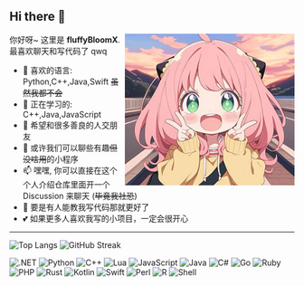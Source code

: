 ## Hi there 👋

<picture>
  <source media="(max-width: 768px)" srcset="">
  <img align = right src="img/1.png" width="300" style="max-width: 100%; height: auto;">
</picture>

 




你好呀~ 这里是 **fluffyBloomX**. 最喜欢聊天和写代码了 qwq  
- 🌱 喜欢的语言: Python,C++,Java,Swift ~~虽然我都不会~~  
- 🔭 正在学习的: C++,Java,JavaScript
- 👯 希望和很多善良的人交朋友  
- 💬 或许我们可以聊些有趣~~但没啥用~~的小程序 
- 📫 嘿嘿, 你可以直接在这个个人介绍仓库里面开一个 Discussion 来聊天 (~~毕竟我社恐~~)
- 🤔 要是有人能教我写代码那就更好了  
- 💕 如果更多人喜欢我写的小项目，一定会很开心  

---
![Top Langs](https://github-readme-stats.vercel.app/api/top-langs/?username=FluffyBloomX&layout=compact&theme=radical)         ![GitHub Streak](https://github-readme-streak-stats.herokuapp.com/?user=FluffyBloomX&theme=radical)


![.NET](https://img.shields.io/badge/-.NET-%235c5c5c) ![Python](https://img.shields.io/badge/-Python-%233B8E7D) ![C++](https://img.shields.io/badge/-C%2B%2B-%2300599C) ![Lua](https://img.shields.io/badge/-Lua-%232C2D72) ![JavaScript](https://img.shields.io/badge/-JavaScript-%23F7DF1E) ![Java](https://img.shields.io/badge/-Java-%23ED8B00) ![C#](https://img.shields.io/badge/-C%23-%23239120) ![Go](https://img.shields.io/badge/-Go-%2300ADD8) ![Ruby](https://img.shields.io/badge/-Ruby-%23CC342D) ![PHP](https://img.shields.io/badge/-PHP-%23777BB4) ![Rust](https://img.shields.io/badge/-Rust-%23000000) ![Kotlin](https://img.shields.io/badge/-Kotlin-%237F52FF) ![Swift](https://img.shields.io/badge/-Swift-%23FA7343) ![Perl](https://img.shields.io/badge/-Perl-%2339467D) ![R](https://img.shields.io/badge/-R-%23276DC3) ![Shell](https://img.shields.io/badge/-Shell-%2389E051)



